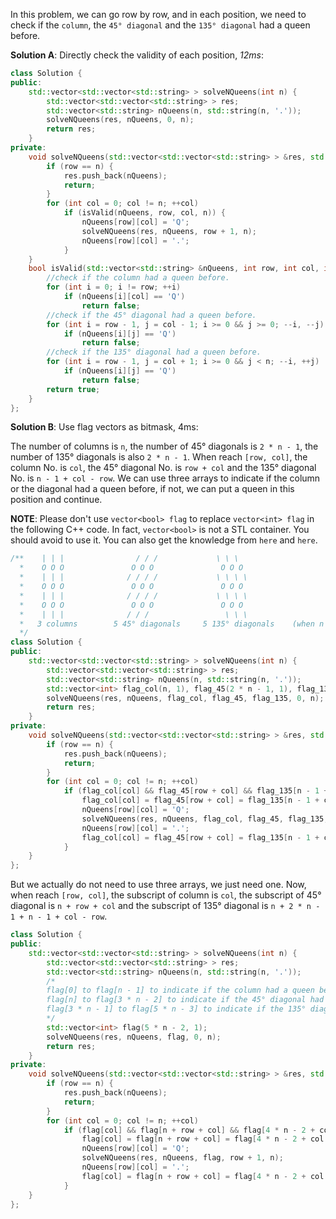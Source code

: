 In this problem, we can go row by row, and in each position, we need to check if the `column`, the `45° diagonal` and the `135° diagonal` had a queen before.

__Solution A__: Directly check the validity of each position, _12ms_:

```c++
class Solution {
public:
    std::vector<std::vector<std::string> > solveNQueens(int n) {
        std::vector<std::vector<std::string> > res;
        std::vector<std::string> nQueens(n, std::string(n, '.'));
        solveNQueens(res, nQueens, 0, n);
        return res;
    }
private:
    void solveNQueens(std::vector<std::vector<std::string> > &res, std::vector<std::string> &nQueens, int row, int &n) {
        if (row == n) {
            res.push_back(nQueens);
            return;
        }
        for (int col = 0; col != n; ++col)
            if (isValid(nQueens, row, col, n)) {
                nQueens[row][col] = 'Q';
                solveNQueens(res, nQueens, row + 1, n);
                nQueens[row][col] = '.';
            }
    }
    bool isValid(std::vector<std::string> &nQueens, int row, int col, int &n) {
        //check if the column had a queen before.
        for (int i = 0; i != row; ++i)
            if (nQueens[i][col] == 'Q')
                return false;
        //check if the 45° diagonal had a queen before.
        for (int i = row - 1, j = col - 1; i >= 0 && j >= 0; --i, --j)
            if (nQueens[i][j] == 'Q')
                return false;
        //check if the 135° diagonal had a queen before.
        for (int i = row - 1, j = col + 1; i >= 0 && j < n; --i, ++j)
            if (nQueens[i][j] == 'Q')
                return false;
        return true;
    }
};
```


__Solution B__: Use flag vectors as bitmask, 4ms:

The number of columns is `n`, the number of 45° diagonals is `2 * n - 1`, the number of 135° diagonals is also `2 * n - 1`. When reach `[row, col]`, the column No. is `col`, the 45° diagonal No. is `row + col` and the 135° diagonal No. is `n - 1 + col - row`. We can use three arrays to indicate if the column or the diagonal had a queen before, if not, we can put a queen in this position and continue.

__NOTE__: Please don't use `vector<bool> flag` to replace `vector<int> flag` in the following C++ code. In fact, `vector<bool>` is not a STL container. You should avoid to use it. You can also get the knowledge from `here` and `here`.

```c++
/**    | | |                / / /             \ \ \
  *    O O O               O O O               O O O
  *    | | |              / / / /             \ \ \ \
  *    O O O               O O O               O O O
  *    | | |              / / / /             \ \ \ \
  *    O O O               O O O               O O O
  *    | | |              / / /                 \ \ \
  *   3 columns        5 45° diagonals     5 135° diagonals    (when n is 3)
  */
class Solution {
public:
    std::vector<std::vector<std::string> > solveNQueens(int n) {
        std::vector<std::vector<std::string> > res;
        std::vector<std::string> nQueens(n, std::string(n, '.'));
        std::vector<int> flag_col(n, 1), flag_45(2 * n - 1, 1), flag_135(2 * n - 1, 1);
        solveNQueens(res, nQueens, flag_col, flag_45, flag_135, 0, n);
        return res;
    }
private:
    void solveNQueens(std::vector<std::vector<std::string> > &res, std::vector<std::string> &nQueens, std::vector<int> &flag_col, std::vector<int> &flag_45, std::vector<int> &flag_135, int row, int &n) {
        if (row == n) {
            res.push_back(nQueens);
            return;
        }
        for (int col = 0; col != n; ++col)
            if (flag_col[col] && flag_45[row + col] && flag_135[n - 1 + col - row]) {
                flag_col[col] = flag_45[row + col] = flag_135[n - 1 + col - row] = 0;
                nQueens[row][col] = 'Q';
                solveNQueens(res, nQueens, flag_col, flag_45, flag_135, row + 1, n);
                nQueens[row][col] = '.';
                flag_col[col] = flag_45[row + col] = flag_135[n - 1 + col - row] = 1;
            }
    }
};
```
But we actually do not need to use three arrays, we just need one. Now, when reach `[row, col]`, the subscript of column is `col`, the subscript of 45° diagonal is `n + row + col` and the subscript of 135° diagonal is `n + 2 * n - 1 + n - 1 + col - row`.

```c++
class Solution {
public:
    std::vector<std::vector<std::string> > solveNQueens(int n) {
        std::vector<std::vector<std::string> > res;
        std::vector<std::string> nQueens(n, std::string(n, '.'));
        /*
        flag[0] to flag[n - 1] to indicate if the column had a queen before.
        flag[n] to flag[3 * n - 2] to indicate if the 45° diagonal had a queen before.
        flag[3 * n - 1] to flag[5 * n - 3] to indicate if the 135° diagonal had a queen before.
        */
        std::vector<int> flag(5 * n - 2, 1);
        solveNQueens(res, nQueens, flag, 0, n);
        return res;
    }
private:
    void solveNQueens(std::vector<std::vector<std::string> > &res, std::vector<std::string> &nQueens, std::vector<int> &flag, int row, int &n) {
        if (row == n) {
            res.push_back(nQueens);
            return;
        }
        for (int col = 0; col != n; ++col)
            if (flag[col] && flag[n + row + col] && flag[4 * n - 2 + col - row]) {
                flag[col] = flag[n + row + col] = flag[4 * n - 2 + col - row] = 0;
                nQueens[row][col] = 'Q';
                solveNQueens(res, nQueens, flag, row + 1, n);
                nQueens[row][col] = '.';
                flag[col] = flag[n + row + col] = flag[4 * n - 2 + col - row] = 1;
            }
    }
};
```
